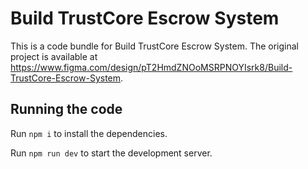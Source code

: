 
  # Build TrustCore Escrow System

  This is a code bundle for Build TrustCore Escrow System. The original project is available at https://www.figma.com/design/pT2HmdZNOoMSRPNOYIsrk8/Build-TrustCore-Escrow-System.

  ## Running the code

  Run `npm i` to install the dependencies.

  Run `npm run dev` to start the development server.
  